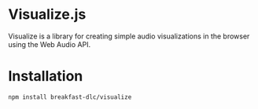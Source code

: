 Visualize.js
============

Visualize is a library for creating simple audio visualizations in the browser using the Web Audio API.

# Installation
```bash
npm install breakfast-dlc/visualize
```

